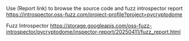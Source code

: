 Use (Report link) to browse the source code and fuzz introspector report https://introspector.oss-fuzz.com/project-profile?project=pycryptodome

Fuzz Introspector
https://storage.googleapis.com/oss-fuzz-introspector/pycryptodome/inspector-report/20250411/fuzz_report.html

